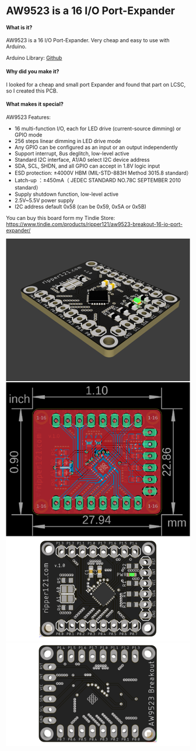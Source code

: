 # AW9523 is a 16 I/O Port-Expander
#### What is it?
AW9523 is a 16 I/O Port-Expander. Very cheap and easy to use with Arduino.

Arduino Library: [Github](https://github.com/adafruit/Adafruit_AW9523)


#### Why did you make it?
I looked for a cheap and small port Expander and found that part on LCSC, so I created this PCB.

#### What makes it special?
AW9523 Features:

- 16 multi-function I/O, each for LED drive (current-source dimming) or GPIO mode
- 256 steps linear dimming in LED drive mode
- Any GPIO can be configured as an input or an output independently
- Support interrupt, 8us deglitch, low-level active
- Standard I2C interface, A1/A0 select I2C device address
- SDA, SCL, SHDN, and all GPIO can accept in 1.8V logic input
- ESD protection: ±4000V HBM (MIL-STD-883H Method 3015.8 standard）
- Latch-up ：±450mA（ JEDEC STANDARD NO.78C SEPTEMBER 2010 standard）
- Supply shutdown function, low-level active
- 2.5V~5.5V power supply
- I2C address default 0x58 (can be 0x59, 0x5A or 0x5B)

You can buy this board form my Tindie Store: https://www.tindie.com/products/ripper121/aw9523-breakout-16-io-port-expander/


![ISO_Rende](https://github.com/ripper121/AW9523/blob/main/ISO_Render.png)
![size](https://github.com/ripper121/AW9523/blob/main/size.png)
![Top](https://github.com/ripper121/AW9523/blob/main/Top.png)
![Bottom](https://github.com/ripper121/AW9523/blob/main/Bottom.png)
